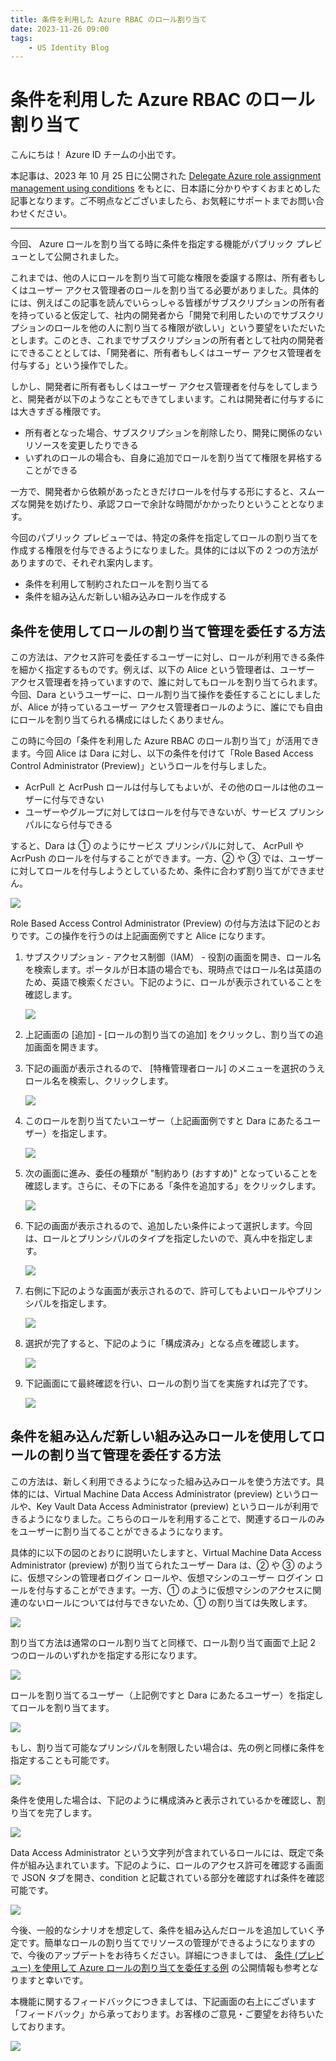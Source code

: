 ```yaml
---
title: 条件を利用した Azure RBAC のロール割り当て
date: 2023-11-26 09:00
tags:
    - US Identity Blog
---
```


#  条件を利用した Azure RBAC のロール割り当て

こんにちは！ Azure ID チームの小出です。

本記事は、2023 年 10 月 25 日に公開された [Delegate Azure role assignment management using conditions](https://techcommunity.microsoft.com/t5/microsoft-entra-azure-ad-blog/delegate-azure-role-assignment-management-using-conditions/ba-p/3954216) をもとに、日本語に分かりやすくおまとめした記事となります。ご不明点などございましたら、お気軽にサポートまでお問い合わせください。

---

今回、 Azure ロールを割り当てる時に条件を指定する機能がパブリック プレビューとして公開されました。

これまでは、他の人にロールを割り当て可能な権限を委譲する際は、所有者もしくはユーザー アクセス管理者のロールを割り当てる必要がありました。具体的には、例えばこの記事を読んでいらっしゃる皆様がサブスクリプションの所有者を持っていると仮定して、社内の開発者から「開発で利用したいのでサブスクリプションのロールを他の人に割り当てる権限が欲しい」という要望をいただいたとします。このとき、これまでサブスクリプションの所有者として社内の開発者にできることとしては、「開発者に、所有者もしくはユーザー アクセス管理者を付与する」という操作でした。

しかし、開発者に所有者もしくはユーザー アクセス管理者を付与をしてしまうと、開発者が以下のようなこともできてしまいます。これは開発者に付与するには大きすぎる権限です。

- 所有者となった場合、サブスクリプションを削除したり、開発に関係のないリソースを変更したりできる
- いずれのロールの場合も、自身に追加でロールを割り当てて権限を昇格することができる

一方で、開発者から依頼があったときだけロールを付与する形にすると、スムーズな開発を妨げたり、承認フローで余計な時間がかかったりということとなります。

今回のパブリック プレビューでは、特定の条件を指定してロールの割り当てを作成する権限を付与できるようになりました。具体的には以下の 2 つの方法がありますので、それぞれ案内します。 

- 条件を利用して制約されたロールを割り当てる
- 条件を組み込んだ新しい組み込みロールを作成する

## 条件を使用してロールの割り当て管理を委任する方法

この方法は、アクセス許可を委任するユーザーに対し、ロールが利用できる条件を細かく指定するものです。例えば、以下の Alice という管理者は、ユーザー アクセス管理者を持っていますので、誰に対してもロールを割り当てられます。今回、Dara というユーザーに、ロール割り当て操作を委任することにしましたが、Alice が持っているユーザー アクセス管理者ロールのように、誰にでも自由にロールを割り当てられる構成にはしたくありません。

この時に今回の「条件を利用した Azure RBAC のロール割り当て」が活用できます。今回 Alice は Dara に対し、以下の条件を付けて「Role Based Access Control Administrator (Preview)」というロールを付与しました。

- AcrPull と AcrPush ロールは付与してもよいが、その他のロールは他のユーザーに付与できない
- ユーザーやグループに対してはロールを付与できないが、サービス プリンシパルになら付与できる

すると、Dara は ① のようにサービス プリンシパルに対して、 AcrPull や AcrPush のロールを付与することができます。一方、② や ③ では、ユーザーに対してロールを付与しようとしているため、条件に合わず割り当てができません。

![](./rbac-role-assignment-using-conditions/rbac-role-assignment-using-conditions1.png)

Role Based Access Control Administrator (Preview) の付与方法は下記のとおりです。この操作を行うのは上記画面例ですと Alice になります。

1. サブスクリプション - アクセス制御（IAM） - 役割の画面を開き、ロール名を検索します。ポータルが日本語の場合でも、現時点ではロール名は英語のため、英語で検索ください。下記のように、ロールが表示されていることを確認します。

    ![](./rbac-role-assignment-using-conditions/rbac-role-assignment-using-conditions2.png)

2. 上記画面の [追加] - [ロールの割り当ての追加] をクリックし、割り当ての追加画面を開きます。
3. 下記の画面が表示されるので、 [特権管理者ロール] のメニューを選択のうえロール名を検索し、クリックします。

    ![](./rbac-role-assignment-using-conditions/rbac-role-assignment-using-conditions3.png)

4. このロールを割り当てたいユーザー（上記画面例ですと Dara にあたるユーザー）を指定します。

    ![](./rbac-role-assignment-using-conditions/rbac-role-assignment-using-conditions4.png)

5. 次の画面に進み、委任の種類が "制約あり (おすすめ)" となっていることを確認します。さらに、その下にある「条件を追加する」をクリックします。

    ![](./rbac-role-assignment-using-conditions/rbac-role-assignment-using-conditions5.png)

6. 下記の画面が表示されるので、追加したい条件によって選択します。今回は、ロールとプリンシパルのタイプを指定したいので、真ん中を指定します。

    ![](./rbac-role-assignment-using-conditions/rbac-role-assignment-using-conditions6.png)

7. 右側に下記のような画面が表示されるので、許可してもよいロールやプリンシパルを指定します。

    ![](./rbac-role-assignment-using-conditions/rbac-role-assignment-using-conditions7.png)

8. 選択が完了すると、下記のように「構成済み」となる点を確認します。

    ![](./rbac-role-assignment-using-conditions/rbac-role-assignment-using-conditions8.png)

9. 下記画面にて最終確認を行い、ロールの割り当てを実施すれば完了です。

    ![](./rbac-role-assignment-using-conditions/rbac-role-assignment-using-conditions9.png)

##  条件を組み込んだ新しい組み込みロールを使用してロールの割り当て管理を委任する方法

この方法は、新しく利用できるようになった組み込みロールを使う方法です。具体的には、Virtual Machine Data Access Administrator (preview) というロールや、Key Vault Data Access Administrator (preview) というロールが利用できるようになりました。こちらのロールを利用することで、関連するロールのみをユーザーに割り当てることができるようになります。

具体的に以下の図のとおりに説明いたしますと、Virtual Machine Data Access Administrator (preview) が割り当てられたユーザー Dara は、② や ③ のように、仮想マシンの管理者ログイン ロールや、仮想マシンのユーザー ログイン ロールを付与することができます。一方、① のように仮想マシンのアクセスに関連のないロールについては付与できないため、① の割り当ては失敗します。

![](./rbac-role-assignment-using-conditions/rbac-role-assignment-using-conditions10.png)

割り当て方法は通常のロール割り当てと同様で、ロール割り当て画面で上記 2 つのロールのいずれかを指定する形になります。

![](./rbac-role-assignment-using-conditions/rbac-role-assignment-using-conditions11.png)

ロールを割り当てるユーザー（上記例ですと Dara にあたるユーザー）を指定してロールを割り当てます。

![](./rbac-role-assignment-using-conditions/rbac-role-assignment-using-conditions12.png)

もし、割り当て可能なプリンシパルを制限したい場合は、先の例と同様に条件を指定することも可能です。

![](./rbac-role-assignment-using-conditions/rbac-role-assignment-using-conditions13.png)

条件を使用した場合は、下記のように構成済みと表示されているかを確認し、割り当てを完了します。

![](./rbac-role-assignment-using-conditions/rbac-role-assignment-using-conditions14.png)

Data Access Administrator という文字列が含まれているロールには、既定で条件が組み込まれています。下記のように、ロールのアクセス許可を確認する画面で JSON タブを開き、condition と記載されている部分を確認すれば条件を確認可能です。

![](./rbac-role-assignment-using-conditions/rbac-role-assignment-using-conditions15.png)

今後、一般的なシナリオを想定して、条件を組み込んだロールを追加していく予定です。簡単なロールの割り当てでリソースの管理ができるようになりますので、今後のアップデートをお待ちください。詳細につきましては、 [条件 (プレビュー) を使用して Azure ロールの割り当てを委任する例](https://learn.microsoft.com/ja-jp/azure/role-based-access-control/delegate-role-assignments-examples?tabs=template) の公開情報も参考となりますと幸いです。

本機能に関するフィードバックにつきましては、下記画面の右上にございます「フィードバック」から承っております。お客様のご意見・ご要望をお待ちいたしております。

![](./rbac-role-assignment-using-conditions/rbac-role-assignment-using-conditions16.png)
